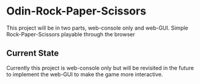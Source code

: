 # Odin-Rock-Paper-Scissors

This project will be in two parts, web-console only and web-GUI. Simple Rock-Paper-Scissors playable through the browser

## Current State

Currently this project is web-console only but will be revisited in the future to implement the web-GUI to make the game more interactive.
